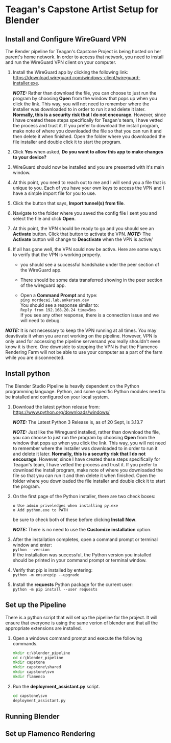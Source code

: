 # Teagan's Capstone Artist Setup for Blender

## Install and Configure WireGuard VPN

The Bender pipeline for Teagan's Capstone Project is being hosted on her parent's home network.  In order to access that network, you need to install and run the WireGuard VPN client on your computer.

1. Install the WireGuard app by clicking the following link: <https://download.wireguard.com/windows-client/wireguard-installer.exe>.

   **_NOTE:_** Rather than download the file, you can choose to just run the program by choosing **Open** from the window that pops up when you click the link.  This way, you will not need to remember where the installer was downloaded to in order to run it and delete it later.  **Normally, this is a security risk that I do not encourage**.  However, since I have created these steps specifically for Teagan's team, I have vetted the process and trust it.  If you prefer to download the install program, make note of where you downloaded the file so that you can run it and then delete it when finished.  Open the folder where you downloaded the file installer and double click it to start the program.

1. Click **Yes** when asked, **Do you want to allow this app to make changes to your device?**

1. WireGuard should now be installed and you are presented with it's main window.

1. At this point, you need to reach out to me and I will send you a file that is unique to you.  Each of you have your own keys to access the VPN and I have a simple import file for you to use.

1. Click the button that says, **Import tunnel(s) from file**.

1. Navigate to the folder where you saved the config file I sent you and select the file and click **Open**.

1. At this point, the VPN should be ready to go and you should see an **Activate** button.  Click that button to activate the VPN.
   **_NOTE:_** The **Activate** button will change to **Deactivate** when the VPN is active/

1. If all has gone well, the VPN sould now be active.  Here are some ways to verify that the VPN is working properly.

   - you should see a successful handshake under the peer section of the WireGuard app.

   - There should be some data transferred showing in the peer section of the wireguard app.

   - Open a **Command Prompt** and type:  
   `ping mordecai.lab.ankersen.dev`  
   You should see a response similar to:  
   `Reply from 192.168.20.24 time=5ms`  
   If you see any other response, there is a connection issue and we will need to debug.

**_NOTE:_**  It is not necessary to keep the VPN running at all times.  You may deavtivate it when you are not working on the pipeline.  However, VPN is only used for accessing the pipeline serversand you really shouldn't even know it is there.  One downside to stopping the VPN is that the Flamenco Rendering Farm will not be able to use your computer as a part of the farm while you are disconnected.

## Install python

The Blender Studio Pipeline is heavily dependent on the Python programming language.  Python, and some specific Python modules need to be installed and configured on your local system.

1. Download the latest python release from: <https://www.python.org/downloads/windows/>

   **_NOTE:_** The Latest Python 3 Release is, as of 20 Sept, is 3.13.7

   **_NOTE:_** Just like the Wireguard installed, rather than download the file, you can choose to just run the program by choosing **Open** from the window that pops up when you click the link.  This way, you will not need to remember where the installer was downloaded to in order to run it and delete it later.  **Normally, this is a security risk that I do not encourage**.  However, since I have created these steps specifically for Teagan's team, I have vetted the process and trust it.  If you prefer to download the install program, make note of where you downloaded the file so that you can run it and then delete it when finished.  Open the folder where you downloaded the file installer and double click it to start the program.

1. On the first page of the Python installer, there are two check boxes:  

   ```text
   o Use admin priveledges when installing py.exe
   o Add python.exe to PATH
   ```

   be sure to check both of these before clicking **Install Now**.

   **_NOTE:_** There is no need to use the **Customize installation** option.

1. After the installation completes, open a command prompt or terminal window and enter:  
`python --version`  
If the installation was successful, the Python version you installed should be printed in your command prompt or terminal window.

1. Verify that pip is installed by entering:  
`python -m ensurepip --upgrade`

1. Install the **requests** Python package for the current user:  
`python -m pip install --user requests`

## Set up the Pipeline

There is a python script that will set up the pipeline for the project.  It will ensure that everyone is using the same verion of blender and that all the appropriate extensions are installed.

1. Open a windows command prompt and execute the following commands.

   ```bat
   mkdir c:\blender_pipeline
   cd c:\blender_pipeline
   mkdir capstone
   mkdir capstone\shared
   mkdir capstone\svn
   mkdir flamenco
   ```

1. Run the **deployment_assistant.py** script.

   ```bat
   cd capstone\svn
   deployment_assistant.py
   ```

## Running Blender

## Set up Flamenco Rendering
